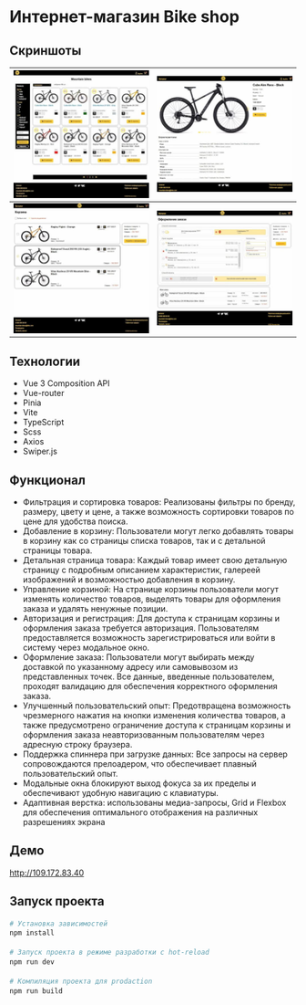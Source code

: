 # Интернет-магазин Bike shop

## Скриншоты

| ![Каталог](./screenshots/catalog-page.jpg) | ![Продукт](./screenshots/product-page.jpg) |
| - | - |
| ![Корзина](./screenshots/cart-page.jpg) | ![Заказ](./screenshots/order-page.jpg) |

## Технологии

- Vue 3 Composition API
- Vue-router
- Pinia
- Vite
- TypeScript
- Scss
- Axios
- Swiper.js

## Функционал

- Фильтрация и сортировка товаров: Реализованы фильтры по бренду, размеру, цвету и цене, а также возможность сортировки товаров по цене для удобства поиска.
- Добавление в корзину: Пользователи могут легко добавлять товары в корзину как со страницы списка товаров, так и с детальной страницы товара.
- Детальная страница товара: Каждый товар имеет свою детальную страницу с подробным описанием характеристик, галереей изображений и возможностью добавления в корзину.
- Управление корзиной: На странице корзины пользователи могут изменять количество товаров, выделять товары для оформления заказа и удалять ненужные позиции.
- Авторизация и регистрация: Для доступа к страницам корзины и оформления заказа требуется авторизация. Пользователям предоставляется возможность зарегистрироваться или войти в систему через модальное окно.
- Оформление заказа: Пользователи могут выбирать между доставкой по указанному адресу или самовывозом из представленных точек. Все данные, введенные пользователем, проходят валидацию для обеспечения корректного оформления заказа.
- Улучшенный пользовательский опыт: Предотвращена возможность чрезмерного нажатия на кнопки изменения количества товаров, а также предусмотрено ограничение доступа к страницам корзины и оформления заказа неавторизованным пользователям через адресную строку браузера.
- Поддержка спиннера при загрузке данных: Все запросы на сервер сопровождаются прелоадером, что обеспечивает плавный пользовательский опыт.
- Модальные окна блокируют выход фокуса за их пределы и обеспечивают удобную навигацию с клавиатуры.
- Адаптивная верстка: использованы медиа-запросы, Grid и Flexbox для обеспечения оптимального отображения на различных разрешениях экрана

## Демо
http://109.172.83.40

## Запуск проекта

```bash
# Установка зависимостей
npm install

# Запуск проекта в режиме разработки с hot-reload
npm run dev

# Компиляция проекта для prodaction
npm run build